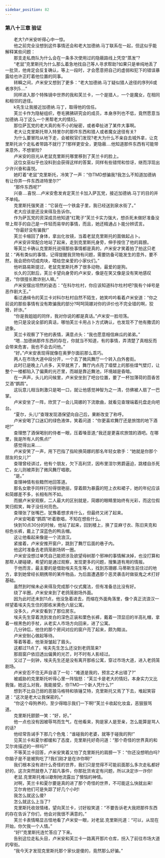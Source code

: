 ```yaml
---
sidebar_position: 82
---
```

### 第八十三章 验证  


　　老大?卢米安听得心中一惊。  
　　他之前完全没想到这件事情还会和老大加德纳.马丁联系在一起，但这似乎能解释某些问题：  
　　那支走私商队为什么会在一条多次使用过的隐蔽路线上凭空“蒸发”?  
　　“老鼠”克里斯托为什么那么着急地找自己等人寻求帮助?如果只是单纯地丢了一批货，他肯定会反复确认，等上一段时，才会愿意把自己的虚弱和犯下的错误暴露给也许正盯着他位置的同事。  
　　转瞬之间，卢米安又想到了更多：“老大加德纳.马丁疑似猎人途径的序列6或者序列5....”  
　　同样进入那个特殊镜中世界的我和芙兰卡，一个是猎人，一个是魔女，在相同和相邻的途径。  
　　k先生让我接近加德纳.马丁，取得他的信任。  
　　芙兰卡作为隐秘组织，卷毛狒狒研究会的成员，本身序列也不低，竟然愿意当加德纳.马丁这么一个黑帮老大的情妇。  
　　那位萨瓦党的老大真的有不小的秘密，或者牵扯进了某件大事啊。  
　　老大让克里斯托带入特里尔的那件东西和猎人或者魔女途径有关?  
　　为什么要冒险从地下走，会被税官们发现?老大为什么不亲自去城外拿，让克里斯托派个走私者带路不就行了?那样更安全，更隐蔽....他知道那件东西有可能带来意外，不想冒险?  
　　卢米安的目光从老鼠克里斯托哪里移到了芙兰卡的脸上。  
　　这位女巫似乎也没料到会获得这样的答案，同样有些错愕和惊讶，继而浮现出少许兴奋和喜悦。  
　　她盯着“老鼠”克里斯托，冷笑了一声：“你TMD想骗我?我怎么不知道加德纳有让你弄一件东西进特里尔?”  
　　“那件东西呢?”  
　　兴奋....喜悦....卢米安愈发肯定芙兰卡加入萨瓦党，接近加德纳.马丁的目的并不单纯。  
　　克里斯托强笑道：“它装在一个铁盒子里，我已经送到泉水街了。”  
　　老大应该是还没来得及告诉你。  
　　作为萨瓦党的资深成员他知道“红靴子”芙兰卡实力强大，想杀死未做好准备没带上帮手的自己是一件轻而易举的事情，而且，她还精通占卜能分辨谎言。  
　　“你最好没有骗我!”  
　　芙兰卡缩回了身体，拿出化妆镜，当着老鼠克里斯托的面做起占卜。  
　　卢米安非常配合地站了起来，走到克里斯托身旁，伸手按住了他的肩膀。  
　　等芙兰卡确认克里斯托说得那些事情都是真的，卢米安才笑着拍了拍这只老鼠：“再有类似的事情，记得提醒我货物有问题，需要防备可能发生的意外，要不然，我会把你切成肉块，喂给您亲爱的小家伙们。”  
　　他听路易斯提过，老鼠克里斯托养了很多动物，最爱的是狗。  
　　长久的沉默后，芙兰卡望向身旁的卢米安，像是在笑又像是没有笑地感叹道，“你很擅长欺诈别人嘛。”  
　　卢米安摆出坦然的姿态：“在科尔杜村，你应该知道科尔杜村吧?我有个绰号是恶作剧大王。”  
　　看过通缉令的芙兰卡对科尔杜村自然不陌生，她笑吟吟看着卢米安道：“你之前说的那些事情有没有欺骗我的部分?呵呵简娜对你的评价也不完全错的啊，狡猾，奸诈。”  
　　“你是我姐姐的同伴，我对你说的都是真话。”卢米安一脸坦荡。  
　　他只是没说全部的真话，哪怕芙兰卡用占卜方式确认，也发现不了他有撒谎的迹象。  
　　芙兰卡观察了下他的表情，满意点头：“我也愿意相信麻瓜的弟弟。”  
　　“嗯...加德纳那件东西的存在，你就当不知道，有的事情，弄清楚了真相反而会带来危害，我也不会去问他。”  
　　“好。”卢米安表现得就像在奥萝尔面前那么乖巧。  
　　两人在市场大道中段分开，一个去了微风舞厅一个转入白外套街。  
　　此时已是晚上八点多，天早就黑了，舞厅内点亮了墙壁上的那些煤气壁灯，让整个一楼都陷入了偏黄的光芒里，而越是靠近舞池，环境越是昏暗。  
　　在一声声，头儿的问候里，卢米安坐到了吧台位置，要了一杯加薄荷的茴香苦艾酒“鹦鹉”。  
　　这玩意儿相当刺激只是喝一口，就让他感觉神智为之一清，仿佛被人扇了一巴掌。  
　　卢米安坐了一阵，欣赏了一会儿简娜的下流歌曲，就看见查理端着托盘走向吧台。  
　　“夏尔，头儿!”查理发现酒保望向自己后，果断改变了称呼。  
　　卢米安喝了口迷幻的绿色液体，笑着问道：“你更喜欢舞厅还是旅馆的地下酒吧?”  
　　查理憋了酒保喝别的侍者一眼，压着嗓音道;“我还是更喜欢旅馆的酒吧。在哪里，我是所有人的焦点!”  
　　感觉得出来.....  
　　卢米安笑了一声，用下巴指了指轮换简娜的那名年轻女歌手：“她就是你那个朋友的女儿?”  
　　查理曾经讲过，他有个朋友，欠下高利贷，因布里涅尔男爵逼迫，跳楼自杀死亡，女儿则被弄到了微风舞厅唱歌。  
　　“是。”  
　　查理神情有些黯然地回答道。  
　　那名女歌手同样打扮得很艳丽，穿着颇为暴露的短上衣和裙子，她的年纪应该和简娜差不多，长相有所不如。  
　　而据卢米安观察，二人最大的区别就是，简娜的眼睛里始终有光彩，而这位假笑归假笑，眸子没任何亮色。  
　　查理张了张嘴巴，犹豫着想求肯什么，但最终又闭了起来。  
　　卢米安喝着“鹦鹉”听着歌唱，不知在想些什么。  
　　快到10点30分的时候，他站了起来，回到楼上，换了亚麻寸衣、陈旧夹克和棕色长裤，戴上了深蓝色的鸭舌帽。  
　　这让他看起来像是一个流浪汉。  
　　紧接着，卢米安推开窗户，跳到了舞厅后面的巷子内。  
　　他这时准备去老鸽笼剧场转一圈。  
　　卢米安没想过单凭自己能把涉及欲望母树那个邪神的事情解决掉，也没打算和那帮人硬碰硬，希望的是通过观察，发现更多的问题，搜集道有用的情报。  
　　于他而言，最主要的是借助埃夫先生等人，找到苏珊娜.马蒂斯生前住过的地方，拿到她曾经长期携带的某件物品，为后面遭遇那个恶灵袭击时做驱鬼之术打好基础。  
　　虽然到时候未必来得及完成那个仪式魔法，但有准备总比没有好。  
　　绕了半圈，卢米安来到了老鸽笼剧场外面。  
　　因为此时还未到11点，他没急着进去，而缩在外面角落里，像个真正流浪汉一样望着埃夫先生住的那栋米黄色六层公寓。  
　　没多久，卢米安看到了那位房东。  
　　埃夫先生穿着洗到发白的深色正装和栗色长裤，戴着一顶显旧的半高礼帽，拿着一根黑色的手杖，从老实人市场方向回来，进了公寓。  
　　几分钟后，他住的那个房间对应的窗户亮了起来，颇为黯淡。  
　　卢米安耐心做起等待。  
　　等着等着，他渐渐皱起了眉头。  
　　这都过11点了，埃夫先生怎么还没到老鸽笼来?  
　　那扇窗户依旧透出偏黄的光芒，时不时有人影经过。  
　　又过了一刻钟，埃夫先生还是没有离开那栋公寓，穿过市场大道，进入老鸽笼剧场。  
　　卢米安忍不住无声自语了一句：“难道是我的，预言之术出错了?”  
　　被威胁的克里斯托听得心里一阵恼怒：“芙兰卡是老大的情妇，本身实力又比我强，她这么对我，我能接受，你TMD一个新人凭什么?”  
　　想到不比自己弱的恶狼马格特和铁锤艾特，克里斯托又焉了下去，堆起笑容道：“这次是老大让我保密的。”  
　　“你这个母狗养的，至少得暗示我们一下啊!”芙兰卡收起化妆盒，恶狠狠骂道。  
　　克里斯托颤颤一笑：“好，好。”  
　　他一点也没有因被辱骂而生气，在他看来，狗是家人是至亲，怎么能算是骂人的话?  
　　他经常告诫手下那几个色鬼：“谁碰我的老婆，就等于碰我的狗!”  
　　见芙兰卡和夏尔都缓和了态度，克里斯托好奇问道：“那个奇怪的世界真的和艾尔肯描述的一样吗?”  
　　不等芙兰卡回答，卢米安笑着又怕了克里斯托的肩膀一下：“你还没想明白吗?你脑子是不是被狗吃了?我们刚才是在诈你啊!”  
　　我们根本没有进什么奇怪的世界，我们只是觉得不可能前面那么多次走私都好好的，这次突然就卷入了超凡事件，你那批货肯定有问题，所以决定诈一诈你!  
　　老鼠.克里斯托难以歇制地流露出了懊恼的神情。  
　　对啊，芙兰卡和夏尔要是真的进了那个奇怪的世界，不可能这么快就出来!  
　　艾尔肯他们可是失踪了好几个小时!  
　　我怎么就这么傻?  
　　怎么就这么上当了?  
　　克里斯托收敛情绪，望向芙兰卡，讨好般笑道：“不要告诉老大我把那件东西的存在告诉了你们，他会对我很不满意的。”  
　　芙兰卡表情略显古怪地看了卢米安一眼，对老鼠.克里斯托道：“可以，从现在开始，你欠我一个人情。”  
　　“好!”克里斯托连忙答应了下来。  
　　告别这位走私头目，卢米安和芙兰卡一路离开那片仓库，拐入了前往市场大道的窄街。  
　　“我今天才发现克里斯托那个家伙是傻的，竟然那么好骗。”  
